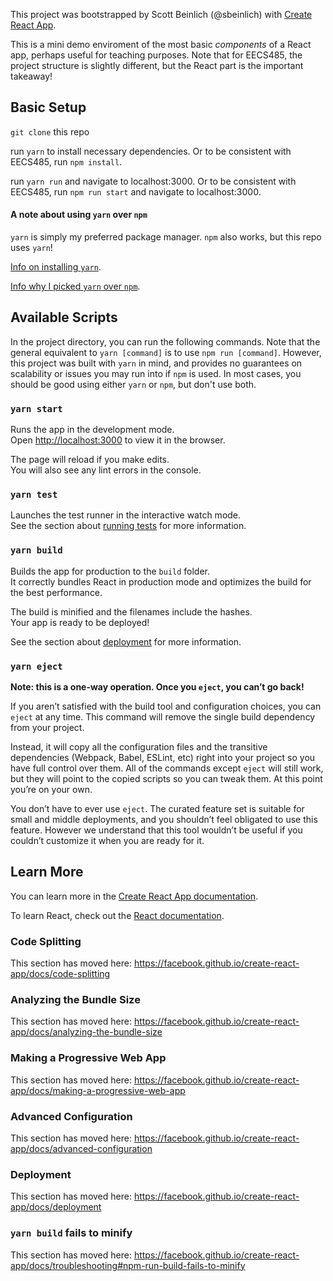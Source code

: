 This project was bootstrapped by Scott Beinlich (@sbeinlich) with [Create React App](https://github.com/facebook/create-react-app).

This is a mini demo enviroment of the most basic *components* of a React app, perhaps useful for teaching purposes. 
Note that for EECS485, the project structure is slightly different, but the React part is the important takeaway!

## Basic Setup
`git clone` this repo

run `yarn` to install necessary dependencies. Or to be consistent with EECS485, run `npm install`.

run `yarn run` and navigate to localhost:3000. Or to be consistent with EECS485, run `npm run start` and navigate to localhost:3000. 


#### A note about using `yarn` over `npm`
`yarn` is simply my preferred package manager. `npm` also works, but this repo uses `yarn`!  

[Info on installing `yarn`](https://classic.yarnpkg.com/en/docs/install/#mac-stable). 

[Info why I picked `yarn` over `npm`](https://blog.risingstack.com/yarn-vs-npm-node-js-package-managers/).



## Available Scripts

In the project directory, you can run the following commands. Note that the general equivalent to `yarn [command]` is to use `npm run [command]`. However, this project was built with `yarn` in mind, and provides no guarantees on scalability or issues you may run into if `npm` is used. In most cases, you should be good using either `yarn` or `npm`, but don't use both.

### `yarn start`

Runs the app in the development mode.<br />
Open [http://localhost:3000](http://localhost:3000) to view it in the browser.

The page will reload if you make edits.<br />
You will also see any lint errors in the console.

### `yarn test`

Launches the test runner in the interactive watch mode.<br />
See the section about [running tests](https://facebook.github.io/create-react-app/docs/running-tests) for more information.

### `yarn build`

Builds the app for production to the `build` folder.<br />
It correctly bundles React in production mode and optimizes the build for the best performance.

The build is minified and the filenames include the hashes.<br />
Your app is ready to be deployed!

See the section about [deployment](https://facebook.github.io/create-react-app/docs/deployment) for more information.

### `yarn eject`

**Note: this is a one-way operation. Once you `eject`, you can’t go back!**

If you aren’t satisfied with the build tool and configuration choices, you can `eject` at any time. This command will remove the single build dependency from your project.

Instead, it will copy all the configuration files and the transitive dependencies (Webpack, Babel, ESLint, etc) right into your project so you have full control over them. All of the commands except `eject` will still work, but they will point to the copied scripts so you can tweak them. At this point you’re on your own.

You don’t have to ever use `eject`. The curated feature set is suitable for small and middle deployments, and you shouldn’t feel obligated to use this feature. However we understand that this tool wouldn’t be useful if you couldn’t customize it when you are ready for it.

## Learn More

You can learn more in the [Create React App documentation](https://facebook.github.io/create-react-app/docs/getting-started).

To learn React, check out the [React documentation](https://reactjs.org/).

### Code Splitting

This section has moved here: https://facebook.github.io/create-react-app/docs/code-splitting

### Analyzing the Bundle Size

This section has moved here: https://facebook.github.io/create-react-app/docs/analyzing-the-bundle-size

### Making a Progressive Web App

This section has moved here: https://facebook.github.io/create-react-app/docs/making-a-progressive-web-app

### Advanced Configuration

This section has moved here: https://facebook.github.io/create-react-app/docs/advanced-configuration

### Deployment

This section has moved here: https://facebook.github.io/create-react-app/docs/deployment

### `yarn build` fails to minify

This section has moved here: https://facebook.github.io/create-react-app/docs/troubleshooting#npm-run-build-fails-to-minify
